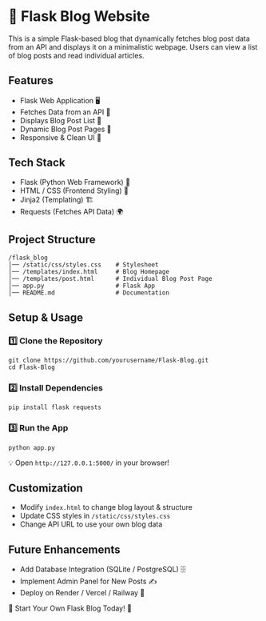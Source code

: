 # 📝 Flask Blog Website
This is a simple Flask-based blog that dynamically fetches blog post data from an API and displays it on a minimalistic webpage. Users can view a list of blog posts and read individual articles.

## Features
- Flask Web Application 🖥️
- Fetches Data from an API 📡
- Displays Blog Post List 📜
- Dynamic Blog Post Pages 📄
- Responsive & Clean UI 🎨

## Tech Stack
- Flask (Python Web Framework) 🐍
- HTML / CSS (Frontend Styling) 🎨
- Jinja2 (Templating) 🏗
- Requests (Fetches API Data) 🌍

## Project Structure
```
/flask_blog
│── /static/css/styles.css    # Stylesheet
│── /templates/index.html     # Blog Homepage
│── /templates/post.html      # Individual Blog Post Page
│── app.py                    # Flask App
│── README.md                 # Documentation
```

## Setup & Usage
### 1️⃣ Clone the Repository
```
git clone https://github.com/yourusername/Flask-Blog.git
cd Flask-Blog
```

### 2️⃣ Install Dependencies
```
pip install flask requests
```

### 3️⃣ Run the App
```
python app.py
```

💡 Open `http://127.0.0.1:5000/` in your browser!

## Customization
- Modify `index.html` to change blog layout & structure
- Update CSS styles in `/static/css/styles.css`
- Change API URL to use your own blog data

## Future Enhancements
- Add Database Integration (SQLite / PostgreSQL) 🗄
- Implement Admin Panel for New Posts ✍️
- Deploy on Render / Vercel / Railway 🚀

💙 Start Your Own Flask Blog Today! 🚀
